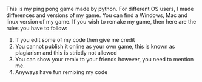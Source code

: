 This is my ping pong game made by python. For different OS users, I made differences and versions of my game. You can find a Windows, Mac and linux version of my game.
If you wish to remake my game, then here are the rules you have to follow:
1) If you edit some of my code then give me credit
2) You cannot publish it online as your own game, this is known as plagiarism and this is strictly not allowed
3) You can show your remix to your friends however, you need to mention me.
4) Anyways have fun remixing my code
